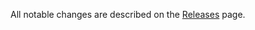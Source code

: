 All notable changes are described on the [Releases](https://github.com/oliviertassinari/i18n-extract/releases) page.
